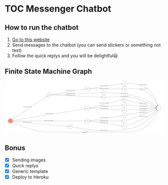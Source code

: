 # TOC Messenger Chatbot


## How to run the chatbot

1.  [Go to this website](https://m.facebook.com/Tocangel-310681482874829/)
2.  Send messages to the chatbot (you can send stickers or something not text)
3.  Follow the quick replys and you will be delightful😃

## Finite State Machine Graph
![fsm](./fsm.png)

## Bonus

- [x] Sending images
- [x] Quick replys
- [x] Generic template
- [x] Deploy to Heroku
